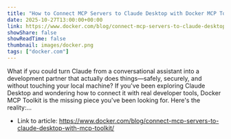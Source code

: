 ```yaml
---
title: "How to Connect MCP Servers to Claude Desktop with Docker MCP Toolkit"
date: 2025-10-27T13:00:00+00:00
link: https://www.docker.com/blog/connect-mcp-servers-to-claude-desktop-with-mcp-toolkit/
showShare: false
showReadTime: false
thumbnail: images/docker.png
tags: ["docker.com"]
---
```

What if you could turn Claude from a conversational assistant into a development partner that actually does things—safely, securely, and without touching your local machine? If you've been exploring Claude Desktop and wondering how to connect it with real developer tools, Docker MCP Toolkit is the missing piece you've been looking for. Here's the reality:...

- Link to article: https://www.docker.com/blog/connect-mcp-servers-to-claude-desktop-with-mcp-toolkit/